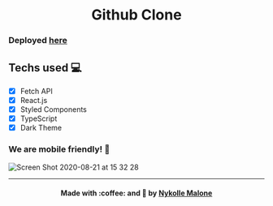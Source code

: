 <h1  align="center"> Github Clone </h1> 

### Deployed [here](https://nymalone-github-clone.netlify.app/) 

## Techs used 💻 

- [x] Fetch API
- [x] React.js
- [x] Styled Components
- [x] TypeScript
- [x] Dark Theme

### We are mobile friendly! 📱

![Screen Shot 2020-08-21 at 15 32 28](https://user-images.githubusercontent.com/54912285/90923465-1eea7b00-e3c4-11ea-8478-f527ee194f8b.png)

***

<h4 align="center">
    Made with :coffee: and 💜 by <a href="https://www.linkedin.com/in/nykollemalone/" target="_blank">Nykolle Malone</a>
</h4>
